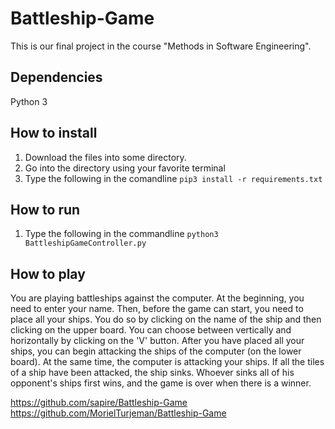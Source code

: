 # Battleship-Game
This is our final project in the course "Methods in Software Engineering".

## Dependencies
Python 3

## How to install
1. Download the files into some directory.
2. Go into the directory using your favorite terminal
3. Type the following in the comandline  `pip3 install -r requirements.txt`

## How to run
1. Type the following in the commandline `python3 BattleshipGameController.py`

## How to play
You are playing battleships against the computer.
At the beginning, you need to enter your name.
Then, before the game can start, you need to place all your ships.
You do so by clicking on the name of the ship and then clicking on the upper board.
You can choose between vertically and horizontally by clicking on the 'V' button.
After you have placed all your ships, you can begin attacking the ships of the computer (on the lower board).
At the same time, the computer is attacking your ships.
If all the tiles of a ship have been attacked, the ship sinks.
Whoever sinks all of his opponent's ships first wins, and the game is over when there is a winner.

https://github.com/sapire/Battleship-Game
https://github.com/MorielTurjeman/Battleship-Game
